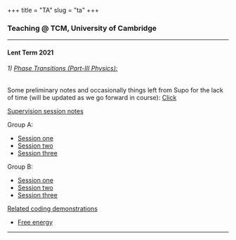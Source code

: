 +++
title = "TA"
slug = "ta"
+++

### Teaching @ TCM, University of Cambridge
---------------

#### Lent Term 2021

###### 1) <ins>Phase Transitions (Part-III Physics)<ins>:

Some preliminary notes and occasionally things left from Supo for the lack of time (will be updated as we go forward in course): [Click](https://universityofcambridgecloud-my.sharepoint.com/:o:/g/personal/mrn31_cam_ac_uk/EnckzhqDSCtPpdp7tr26r94BFoPGLuXRvAAAvkoFX-FxDw?e=5Oox3p)

<ins>Supervision session notes<ins>

Group A:
* [Session one](https://universityofcambridgecloud-my.sharepoint.com/:o:/g/personal/mrn31_cam_ac_uk/EnckzhqDSCtPpdp7tr26r94BFoPGLuXRvAAAvkoFX-FxDw?e=Ydvmhd)
* [Session two](https://universityofcambridgecloud-my.sharepoint.com/:o:/g/personal/mrn31_cam_ac_uk/EnckzhqDSCtPpdp7tr26r94BFoPGLuXRvAAAvkoFX-FxDw?e=Ydvmhd)
* [Session three](https://universityofcambridgecloud-my.sharepoint.com/:o:/g/personal/mrn31_cam_ac_uk/EnckzhqDSCtPpdp7tr26r94BFoPGLuXRvAAAvkoFX-FxDw?e=Ydvmhd)

Group B:
* [Session one](https://universityofcambridgecloud-my.sharepoint.com/:o:/g/personal/mrn31_cam_ac_uk/EnckzhqDSCtPpdp7tr26r94BFoPGLuXRvAAAvkoFX-FxDw?e=eRa2hd)
* [Session two](https://universityofcambridgecloud-my.sharepoint.com/:o:/g/personal/mrn31_cam_ac_uk/EnckzhqDSCtPpdp7tr26r94BFoPGLuXRvAAAvkoFX-FxDw?e=Ydvmhd)
* [Session three](https://universityofcambridgecloud-my.sharepoint.com/:o:/g/personal/mrn31_cam_ac_uk/EnckzhqDSCtPpdp7tr26r94BFoPGLuXRvAAAvkoFX-FxDw?e=Ydvmhd)

<ins>Related coding demonstrations<ins>

* [Free energy](https://github.com/mrnp95/File/blob/master/free_energy.nb)

---------------
